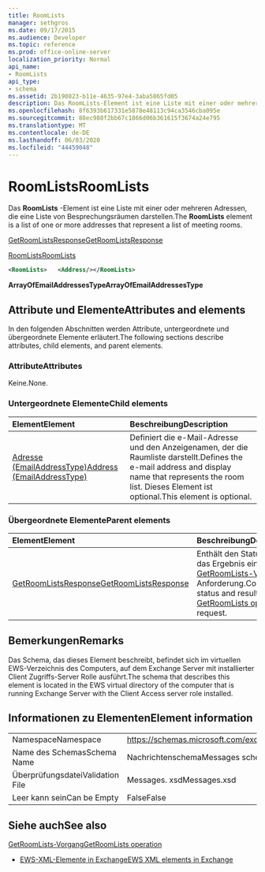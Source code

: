 ```yaml
---
title: RoomLists
manager: sethgros
ms.date: 09/17/2015
ms.audience: Developer
ms.topic: reference
ms.prod: office-online-server
localization_priority: Normal
api_name:
- RoomLists
api_type:
- schema
ms.assetid: 2b190823-b11e-4635-97e4-3aba5865fd05
description: Das RoomLists-Element ist eine Liste mit einer oder mehreren Adressen, die eine Liste von Besprechungsräumen darstellen.
ms.openlocfilehash: 8f6393b617331e5878e48113c94ca3546cba095e
ms.sourcegitcommit: 88ec988f2bb67c1866d06b361615f3674a24e795
ms.translationtype: MT
ms.contentlocale: de-DE
ms.lasthandoff: 06/03/2020
ms.locfileid: "44459048"
---
```

# <a name="roomlists"></a><span data-ttu-id="4d7dc-103">RoomLists</span><span class="sxs-lookup"><span data-stu-id="4d7dc-103">RoomLists</span></span>

<span data-ttu-id="4d7dc-104">Das **RoomLists** -Element ist eine Liste mit einer oder mehreren Adressen, die eine Liste von Besprechungsräumen darstellen.</span><span class="sxs-lookup"><span data-stu-id="4d7dc-104">The **RoomLists** element is a list of one or more addresses that represent a list of meeting rooms.</span></span> 
  
[<span data-ttu-id="4d7dc-105">GetRoomListsResponse</span><span class="sxs-lookup"><span data-stu-id="4d7dc-105">GetRoomListsResponse</span></span>](getroomlistsresponse.md)
  
[<span data-ttu-id="4d7dc-106">RoomLists</span><span class="sxs-lookup"><span data-stu-id="4d7dc-106">RoomLists</span></span>](roomlists.md)
  
```xml
<RoomLists>   <Address/></RoomLists>
```

 <span data-ttu-id="4d7dc-107">**ArrayOfEmailAddressesType**</span><span class="sxs-lookup"><span data-stu-id="4d7dc-107">**ArrayOfEmailAddressesType**</span></span>
## <a name="attributes-and-elements"></a><span data-ttu-id="4d7dc-108">Attribute und Elemente</span><span class="sxs-lookup"><span data-stu-id="4d7dc-108">Attributes and elements</span></span>

<span data-ttu-id="4d7dc-109">In den folgenden Abschnitten werden Attribute, untergeordnete und übergeordnete Elemente erläutert.</span><span class="sxs-lookup"><span data-stu-id="4d7dc-109">The following sections describe attributes, child elements, and parent elements.</span></span>
  
### <a name="attributes"></a><span data-ttu-id="4d7dc-110">Attribute</span><span class="sxs-lookup"><span data-stu-id="4d7dc-110">Attributes</span></span>

<span data-ttu-id="4d7dc-111">Keine.</span><span class="sxs-lookup"><span data-stu-id="4d7dc-111">None.</span></span>
  
### <a name="child-elements"></a><span data-ttu-id="4d7dc-112">Untergeordnete Elemente</span><span class="sxs-lookup"><span data-stu-id="4d7dc-112">Child elements</span></span>

|<span data-ttu-id="4d7dc-113">**Element**</span><span class="sxs-lookup"><span data-stu-id="4d7dc-113">**Element**</span></span>|<span data-ttu-id="4d7dc-114">**Beschreibung**</span><span class="sxs-lookup"><span data-stu-id="4d7dc-114">**Description**</span></span>|
|:-----|:-----|
|[<span data-ttu-id="4d7dc-115">Adresse (EmailAddressType)</span><span class="sxs-lookup"><span data-stu-id="4d7dc-115">Address (EmailAddressType)</span></span>](address-emailaddresstype.md) <br/> |<span data-ttu-id="4d7dc-116">Definiert die e-Mail-Adresse und den Anzeigenamen, der die Raumliste darstellt.</span><span class="sxs-lookup"><span data-stu-id="4d7dc-116">Defines the e-mail address and display name that represents the room list.</span></span> <span data-ttu-id="4d7dc-117">Dieses Element ist optional.</span><span class="sxs-lookup"><span data-stu-id="4d7dc-117">This element is optional.</span></span>  <br/> |
   
### <a name="parent-elements"></a><span data-ttu-id="4d7dc-118">Übergeordnete Elemente</span><span class="sxs-lookup"><span data-stu-id="4d7dc-118">Parent elements</span></span>

|<span data-ttu-id="4d7dc-119">**Element**</span><span class="sxs-lookup"><span data-stu-id="4d7dc-119">**Element**</span></span>|<span data-ttu-id="4d7dc-120">**Beschreibung**</span><span class="sxs-lookup"><span data-stu-id="4d7dc-120">**Description**</span></span>|
|:-----|:-----|
|[<span data-ttu-id="4d7dc-121">GetRoomListsResponse</span><span class="sxs-lookup"><span data-stu-id="4d7dc-121">GetRoomListsResponse</span></span>](getroomlistsresponse.md) <br/> |<span data-ttu-id="4d7dc-122">Enthält den Status und das Ergebnis einer [GetRoomLists-Vorgangs](getroomlists-operation.md) Anforderung.</span><span class="sxs-lookup"><span data-stu-id="4d7dc-122">Contains the status and result of a [GetRoomLists operation](getroomlists-operation.md) request.</span></span>  <br/> |
   
## <a name="remarks"></a><span data-ttu-id="4d7dc-123">Bemerkungen</span><span class="sxs-lookup"><span data-stu-id="4d7dc-123">Remarks</span></span>

<span data-ttu-id="4d7dc-124">Das Schema, das dieses Element beschreibt, befindet sich im virtuellen EWS-Verzeichnis des Computers, auf dem Exchange Server mit installierter Client Zugriffs-Server Rolle ausführt.</span><span class="sxs-lookup"><span data-stu-id="4d7dc-124">The schema that describes this element is located in the EWS virtual directory of the computer that is running Exchange Server with the Client Access server role installed.</span></span>
  
## <a name="element-information"></a><span data-ttu-id="4d7dc-125">Informationen zu Elementen</span><span class="sxs-lookup"><span data-stu-id="4d7dc-125">Element information</span></span>

|||
|:-----|:-----|
|<span data-ttu-id="4d7dc-126">Namespace</span><span class="sxs-lookup"><span data-stu-id="4d7dc-126">Namespace</span></span>  <br/> |https://schemas.microsoft.com/exchange/services/2006/messages  <br/> |
|<span data-ttu-id="4d7dc-127">Name des Schemas</span><span class="sxs-lookup"><span data-stu-id="4d7dc-127">Schema Name</span></span>  <br/> |<span data-ttu-id="4d7dc-128">Nachrichtenschema</span><span class="sxs-lookup"><span data-stu-id="4d7dc-128">Messages schema</span></span>  <br/> |
|<span data-ttu-id="4d7dc-129">Überprüfungsdatei</span><span class="sxs-lookup"><span data-stu-id="4d7dc-129">Validation File</span></span>  <br/> |<span data-ttu-id="4d7dc-130">Messages. xsd</span><span class="sxs-lookup"><span data-stu-id="4d7dc-130">Messages.xsd</span></span>  <br/> |
|<span data-ttu-id="4d7dc-131">Leer kann sein</span><span class="sxs-lookup"><span data-stu-id="4d7dc-131">Can be Empty</span></span>  <br/> |<span data-ttu-id="4d7dc-132">False</span><span class="sxs-lookup"><span data-stu-id="4d7dc-132">False</span></span>  <br/> |
   
## <a name="see-also"></a><span data-ttu-id="4d7dc-133">Siehe auch</span><span class="sxs-lookup"><span data-stu-id="4d7dc-133">See also</span></span>



[<span data-ttu-id="4d7dc-134">GetRoomLists-Vorgang</span><span class="sxs-lookup"><span data-stu-id="4d7dc-134">GetRoomLists operation</span></span>](getroomlists-operation.md)


- [<span data-ttu-id="4d7dc-135">EWS-XML-Elemente in Exchange</span><span class="sxs-lookup"><span data-stu-id="4d7dc-135">EWS XML elements in Exchange</span></span>](ews-xml-elements-in-exchange.md)

